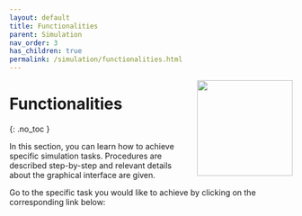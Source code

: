 ```yaml
---
layout: default
title: Functionalities
parent: Simulation
nav_order: 3
has_children: true
permalink: /simulation/functionalities.html
---
```


<img src="../assets/images/logos/logo-simulation_400px.png" width="170" style="float:right; margin-left: 15px;"/>

# Functionalities
{: .no_toc }

In this section, you can learn how to achieve specific simulation tasks.
Procedures are described step-by-step and relevant details about the graphical interface are given.

Go to the specific task you would like to achieve by clicking on the corresponding link below: